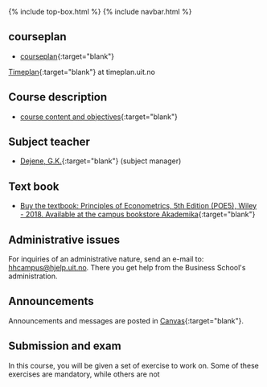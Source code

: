 {% include top-box.html %} <!-- Kode for å inkludere boksen på toppen av siden. Se _config.yml for å gjøre endringer. -->
{% include navbar.html %} <!-- Kode for navigasjonsmeny. Se navbar.html for å gjøre endringer. -->
<!-- Gjør endringer under her -->

## courseplan  

- [courseplan](courseplan.md){:target="blank"}


[Timeplan](https://timeplan.uit.no/emne_timeplan.php?sem=22h&module=SOK-3020-1#week=33-52 ){:target="blank"} at timeplan.uit.no


## Course description
 
- [course content and objectives](https://uit.no/utdanning/emner/emne/765595/sok-3020){:target="blank"}


## Subject teacher   

- [Dejene, G.K.](https://uit.no/ansatte/person?p_document_id=559969){:target="blank"} (subject manager)

## Text book 
- [Buy the textbook: Principles of Econometrics, 5th Edition (POE5), Wiley - 2018. Available at the campus bookstore Akademika](https://principlesofeconometrics.com/poe5/poe5.html){:target="blank"}

## Administrative issues

For inquiries of an administrative nature, send an e-mail to: <hhcampus@hjelp.uit.no>. There you get help from the Business School's administration.


## Announcements

Announcements and messages are posted in [Canvas](https://uit.instructure.com/courses/26963/announcements){:target="blank"}.

## Submission and exam 

 In this course, you will be given a set of exercise to work on. Some of these exercises are mandatory, while others are not 
